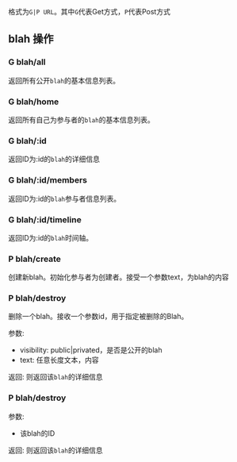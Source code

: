 
格式为`G|P URL`。其中`G`代表Get方式，`P`代表Post方式

## blah 操作

### G blah/all 

返回所有公开`blah`的基本信息列表。


### G blah/home

返回所有自己为参与者的`blah`的基本信息列表。

### G blah/:id

返回ID为:id的`blah`的详细信息

### G blah/:id/members

返回ID为:id的`blah`参与者信息列表。

### G blah/:id/timeline

返回ID为:id的`blah`时间轴。


### P blah/create

创建新blah。初始化参与者为创建者。接受一个参数text，为blah的内容

### P blah/destroy

删除一个blah。接收一个参数id，用于指定被删除的Blah。

参数:

 - visibility: public|privated，是否是公开的blah
 - text: 任意长度文本，内容

返回: 则返回该`blah`的详细信息

### P blah/destroy

参数:

 - 该blah的ID

返回: 则返回该`blah`的详细信息




